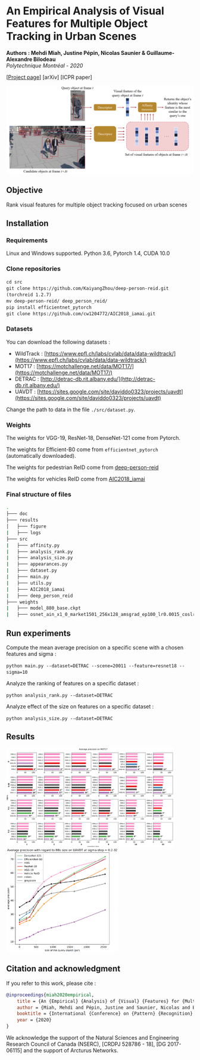 # An Empirical Analysis of Visual Features for Multiple Object Tracking in Urban Scenes
**Authors : Mehdi Miah, Justine Pépin, Nicolas Saunier & Guillaume-Alexandre Bilodeau** <br>
*Polytechnique Montréal - 2020*

[[Project page](https://mehdimiah.com/visual_features.html)] [arXiv] [ICPR paper]

![visual_features](./doc/visual_features.png)


## Objective

Rank visual features for multiple object tracking focused on urban scenes

## Installation

### Requirements

Linux and Windows supported. Python 3.6, Pytorch 1.4, CUDA 10.0

### Clone repositories

``cd src`` <br>
``git clone https://github.com/KaiyangZhou/deep-person-reid.git (torchreid 1.2.7)`` <br>
``mv deep-person-reid/ deep_person_reid/`` <br>
``pip install efficientnet_pytorch`` <br>
``git clone https://github.com/cw1204772/AIC2018_iamai.git``

### Datasets

You can download the following datasets :
- WildTrack : [https://www.epfl.ch/labs/cvlab/data/data-wildtrack/](https://www.epfl.ch/labs/cvlab/data/data-wildtrack/)
- MOT17 : [https://motchallenge.net/data/MOT17/](https://motchallenge.net/data/MOT17/)
- DETRAC : [http://detrac-db.rit.albany.edu/](http://detrac-db.rit.albany.edu/)
- UAVDT : [https://sites.google.com/site/daviddo0323/projects/uavdt](https://sites.google.com/site/daviddo0323/projects/uavdt)

Change the path to data in the file ``./src/dataset.py``.

### Weights

The weights for VGG-19, ResNet-18, DenseNet-121 come from Pytorch.

The weights for Efficient-B0 come from ``efficientnet_pytorch`` (automatically downloaded).

The weights for pedestrian ReID come from [deep-person-reid](https://kaiyangzhou.github.io/deep-person-reid/MODEL_ZOO.html#market1501-dukemtmc-reid)

The weights for vehicles ReID come from [AIC2018_iamai](https://github.com/cw1204772/AIC2018_iamai#demo)


### Final structure of files

```bash
.
├─── doc
├─── results
│   ├─── figure
|   ├─── logs
├─── src
|   ├─── affinity.py
|   ├─── analysis_rank.py
|   ├─── analysis_size.py
|   ├─── appearances.py
|   ├─── dataset.py
|   ├─── main.py
|   ├─── utils.py
|   ├─── AIC2018_iamai
|   ├─── deep_person_reid
├─── weights
|   ├─── model_880_base.ckpt
|   ├─── osnet_ain_x1_0_market1501_256x128_amsgrad_ep100_lr0.0015_coslr_b64_fb10_softmax_labsmth_flip_jitter.pth
```

## Run experiments

Compute the mean average precision on a specific scene with a chosen features and sigma : 

``
python main.py --dataset=DETRAC --scene=20011 --feature=resnet18 --sigma=10
``

Analyze the ranking of features on a specific dataset  :

``
python analysis_rank.py --dataset=DETRAC
``

Analyze effect of the size on features on a specific dataset :

``python analysis_size.py --dataset=DETRAC
``

## Results

<img src="./doc/MOT17_ranks.png" width="450" />     <img src="./doc/UAVDT_absolute_size.png" width="300" /> 

## Citation and acknowledgment

If you refer to this work, please cite :

```bibtex
@inproceedings{miah2020empirical,
    title = {An {Empirical} {Analysis} of {Visual} {Features} for {Multiple} {Object} {Tracking} in {Urban} {Scenes}},
    author = {Miah, Mehdi and Pépin, Justine and Saunier, Nicolas and Bilodeau, Guillaume-Alexandre},
    booktitle = {International {Conference} on {Pattern} {Recognition} ({ICPR})},
    year = {2020}
}
```

We acknowledge the support of the Natural Sciences and Engineering Research Council of Canada (NSERC), [CRDPJ 528786 - 18], [DG 2017-06115] and the support of Arcturus Networks.

